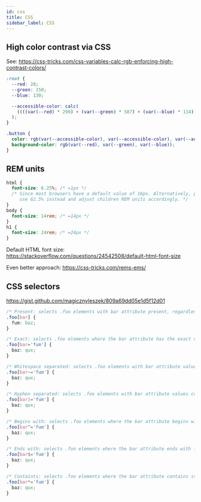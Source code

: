 ```yaml
---
id: css
title: CSS
sidebar_label: CSS
---
```


## High color contrast via CSS

See: https://css-tricks.com/css-variables-calc-rgb-enforcing-high-contrast-colors/

```css
:root {
  --red: 28;
  --green: 150;
  --blue: 130;

  --accessible-color: calc(
    ((((var(--red) * 299) + (var(--green) * 587) + (var(--blue) * 114)) / 1000) - 128) * -1000
  );
}

.button {
  color: rgb(var(--accessible-color), var(--accessible-color), var(--accessible-color));
  background-color: rgb(var(--red), var(--green), var(--blue));
}
```

## REM units

```css
html {
  font-size: 6.25%; /* =1px */
  /* Since most browsers have a default value of 16px. Alternatively, people quite often
     use 62.5% instead and adjust children REM units accordingly. */
}
body {
  font-size: 14rem; /* =14px */
}
h1 {
  font-size: 24rem; /* =24px */
}
```

Default HTML font size: https://stackoverflow.com/questions/24542508/default-html-font-size

Even better approach: https://css-tricks.com/rems-ems/

## CSS selectors

https://gist.github.com/magicznyleszek/809a69dd05e1d5f12d01

```css
/* Present: selects .foo elements with bar attribute present, regardless of its value */
.foo[bar] {
  fum: baz;
}

/* Exact: selects .foo elements where the bar attribute has the exact value of fum */
.foo[bar='fum'] {
  baz: qux;
}

/* Whitespace separated: selects .foo elements with bar attribute values contain specified partial value of fum (whitespace separated) */
.foo[bar~='fum'] {
  baz: qux;
}

/* Hyphen separated: selects .foo elements with bar attribute values contain specified partial value of fum immediately followed by hyphen (-) character */
.foo[bar|='fum'] {
  baz: qux;
}

/* Begins with: selects .foo elements where the bar attribute begins with fum */
.foo[bar^='fum'] {
  baz: qux;
}

/* Ends with: selects .foo elements where the bar attribute ends with fum */
.foo[bar$='fum'] {
  baz: qux;
}

/* Containts: selects .foo elements where the bar attribute contains string fum followed and preceded by any number of other characters */
.foo[bar*='fum'] {
  baz: qux;
}
```

